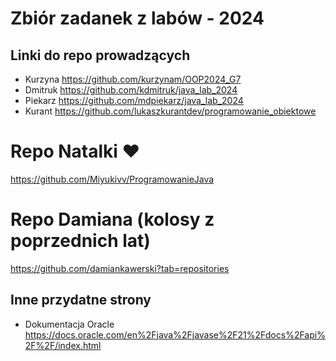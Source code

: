 # Zbiór zadanek z labów - 2024
## Linki do repo prowadzących
- Kurzyna https://github.com/kurzynam/OOP2024_G7
- Dmitruk https://github.com/kdmitruk/java_lab_2024
- Piekarz https://github.com/mdpiekarz/java_lab_2024
- Kurant https://github.com/lukaszkurantdev/programowanie_obiektowe

# Repo Natalki ❤️
https://github.com/Miyukivv/ProgramowanieJava

# Repo Damiana (kolosy z poprzednich lat)
https://github.com/damiankawerski?tab=repositories

## Inne przydatne strony
- Dokumentacja Oracle https://docs.oracle.com/en%2Fjava%2Fjavase%2F21%2Fdocs%2Fapi%2F%2F/index.html

